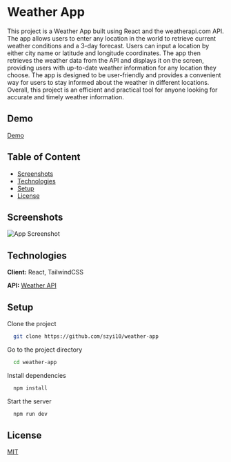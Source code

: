 
# Weather App

This project is a Weather App built using React and the weatherapi.com API. The app allows users to enter any location in the world to retrieve current weather conditions and a 3-day forecast. Users can input a location by either city name or latitude and longitude coordinates. The app then retrieves the weather data from the API and displays it on the screen, providing users with up-to-date weather information for any location they choose. The app is designed to be user-friendly and provides a convenient way for users to stay informed about the weather in different locations. Overall, this project is an efficient and practical tool for anyone looking for accurate and timely weather information.


## Demo

[Demo](https://weather-app-9f95e.web.app/)


## Table of Content
- [Screenshots](#screenshots)
- [Technologies](#Technologies)
- [Setup](#Setup)
- [License](#License)


## Screenshots

![App Screenshot](https://images2.imgbox.com/4a/97/WcRaXbdJ_o.png)


## Technologies

**Client:** React, TailwindCSS

**API:** [Weather API](https://www.weatherapi.com/)


## Setup

Clone the project

```bash
  git clone https://github.com/szyi10/weather-app
```

Go to the project directory

```bash
  cd weather-app
```

Install dependencies

```bash
  npm install
```

Start the server

```bash
  npm run dev
```


## License

[MIT](https://choosealicense.com/licenses/mit/)
